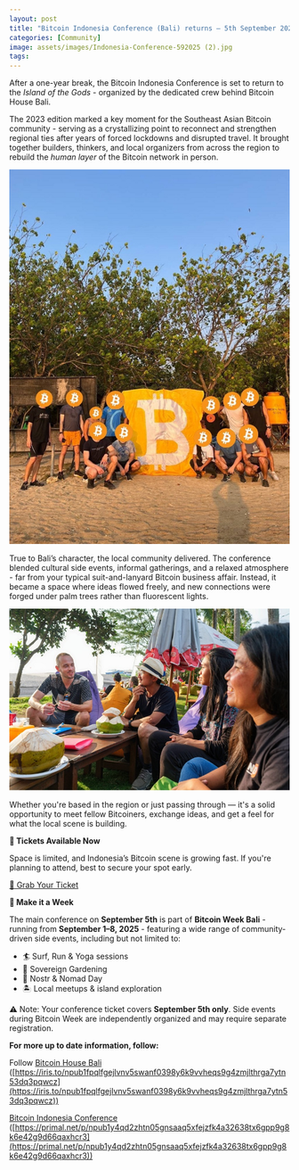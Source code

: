```yaml
---
layout: post
title: "Bitcoin Indonesia Conference (Bali) returns — 5th September 2025"
categories: [Community]
image: assets/images/Indonesia-Conference-592025 (2).jpg
tags:
---
```

After a one-year break, the Bitcoin Indonesia Conference is set to return to the _Island of the Gods_ - organized by the dedicated crew behind Bitcoin House Bali.

The 2023 edition marked a key moment for the Southeast Asian Bitcoin community - serving as a crystallizing point to reconnect and strengthen regional ties after years of forced lockdowns and disrupted travel. It brought together builders, thinkers, and local organizers from across the region to rebuild the _human layer_ of the Bitcoin network in person.

![](<../assets/images/Indonesia-Conference-592025 (1).jpg>)

True to Bali’s character, the local community delivered. The conference blended cultural side events, informal gatherings, and a relaxed atmosphere - far from your typical suit-and-lanyard Bitcoin business affair. Instead, it became a space where ideas flowed freely, and new connections were forged under palm trees rather than fluorescent lights.

![](<../assets/images/Indonesia-Conference-592025 (3).jpg>)

Whether you're based in the region or just passing through — it's a solid opportunity to meet fellow Bitcoiners, exchange ideas, and get a feel for what the local scene is building.

**🎫 Tickets Available Now**

Space is limited, and Indonesia’s Bitcoin scene is growing fast. If you're planning to attend, best to secure your spot early.

[🔗 Grab Your Ticket](https://megatix.co.id/events/bitcoin-indonesia-conference-bali-2025)

**🌴 Make it a Week**

The main conference on **September 5th** is part of **Bitcoin Week Bali** - running from **September 1–8, 2025** - featuring a wide range of community-driven side events, including but not limited to:

*   🏄 Surf, Run & Yoga sessions
*   🌱 Sovereign Gardening
*   💜 Nostr & Nomad Day
*   🏝️ Local meetups & island exploration

⚠️ Note: Your conference ticket covers **September 5th only**. Side events during Bitcoin Week are independently organized and may require separate registration.

**For more up to date information, follow:**

Follow [Bitcoin House Bali](https://x.com/btchousebali) ([https://iris.to/npub1fpqlfgejlvnv5swanf0398y6k9vvheqs9g4zmjlthrga7ytn53dq3pqwcz](https://iris.to/npub1fpqlfgejlvnv5swanf0398y6k9vvheqs9g4zmjlthrga7ytn53dq3pqwcz))

[Bitcoin Indonesia Conference](https://x.com/bitcoinindo21) ([https://primal.net/p/npub1y4qd2zhtn05gnsaaq5xfejzfk4a32638tx6gpp9g8k6e42g9d66qaxhcr3](https://primal.net/p/npub1y4qd2zhtn05gnsaaq5xfejzfk4a32638tx6gpp9g8k6e42g9d66qaxhcr3))